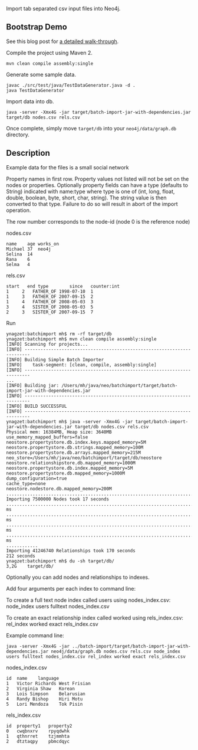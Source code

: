 Import tab separated csv input files into Neo4j.

## Bootstrap Demo

See this blog post for [a detailed walk-through](http://maxdemarzi.com/2012/02/28/batch-importer-part-1/).

Compile the project using Maven 2.

    mvn clean compile assembly:single
  
Generate some sample data.

    javac ./src/test/java/TestDataGenerator.java -d .
    java TestDataGenerator
  
Import data into db.

    java -server -Xmx4G -jar target/batch-import-jar-with-dependencies.jar target/db nodes.csv rels.csv
  
Once complete, simply move `target/db` into your `neo4j/data/graph.db` directory.

## Description

Example data for the files is a small social network

Property names in first row.
Property values not listed will not be set on the nodes or properties.
Optionally property fields can have a type (defaults to String) indicated with name:type where type is one of
(int, long, float, double, boolean, byte, short, char, string). The string value is then converted to that type.
Failure to do so will result in abort of the import operation.

The row number corresponds to the node-id (node 0 is the reference node)

nodes.csv

    name    age works_on
    Michael 37  neo4j
    Selina  14
    Rana    6
    Selma   4

rels.csv

    start	end	type	    since   counter:int
    1     2   FATHER_OF	1998-07-10  1
    1     3   FATHER_OF 2007-09-15  2
    1     4   FATHER_OF 2008-05-03  3
    3     4   SISTER_OF 2008-05-03  5
    2     3   SISTER_OF 2007-09-15  7

Run

    ynagzet:batchimport mh$ rm -rf target/db
    ynagzet:batchimport mh$ mvn clean compile assembly:single
    [INFO] Scanning for projects...
    [INFO] ------------------------------------------------------------------------
    [INFO] Building Simple Batch Importer
    [INFO]    task-segment: [clean, compile, assembly:single]
    [INFO] ------------------------------------------------------------------------
    ...
    [INFO] Building jar: /Users/mh/java/neo/batchimport/target/batch-import-jar-with-dependencies.jar
    [INFO] ------------------------------------------------------------------------
    [INFO] BUILD SUCCESSFUL
    [INFO] ------------------------------------------------------------------------
    ynagzet:batchimport mh$ java -server -Xmx4G -jar target/batch-import-jar-with-dependencies.jar target/db nodes.csv rels.csv 
    Physical mem: 16384MB, Heap size: 3640MB
    use_memory_mapped_buffers=false
    neostore.propertystore.db.index.keys.mapped_memory=5M
    neostore.propertystore.db.strings.mapped_memory=100M
    neostore.propertystore.db.arrays.mapped_memory=215M
    neo_store=/Users/mh/java/neo/batchimport/target/db/neostore
    neostore.relationshipstore.db.mapped_memory=1000M
    neostore.propertystore.db.index.mapped_memory=5M
    neostore.propertystore.db.mapped_memory=1000M
    dump_configuration=true
    cache_type=none
    neostore.nodestore.db.mapped_memory=200M
    ...........................................................................
    Importing 7500000 Nodes took 17 seconds 
    ....................................................................................................35818 ms
    ....................................................................................................39343 ms
    ....................................................................................................41788 ms
    ....................................................................................................48897 ms
    ............
    Importing 41246740 Relationships took 170 seconds 
    212 seconds 
    ynagzet:batchimport mh$ du -sh target/db/
    3,2G	target/db/

Optionally you can add nodes and relationships to indexes.

Add four arguments per each index to command line:

To create a full text node index called users using nodes_index.csv:
node_index users fulltext nodes_index.csv 

To create an exact relationship index called worked using rels_index.csv:
rel_index worked exact rels_index.csv

Example command line:

    java -server -Xmx4G -jar ../batch-import/target/batch-import-jar-with-dependencies.jar neo4j/data/graph.db nodes.csv rels.csv node_index users fulltext nodes_index.csv rel_index worked exact rels_index.csv

nodes_index.csv

    id	name	language
    1	Victor Richards	West Frisian
    2	Virginia Shaw	Korean
    3	Lois Simpson	Belarusian
    4	Randy Bishop	Hiri Motu
    5	Lori Mendoza	Tok Pisin

rels_index.csv

    id	property1	property2
    0	cwqbnxrv	rpyqdwhk
    1	qthnrret	tzjmmhta
    2	dtztaqpy	pbmcdqyc
